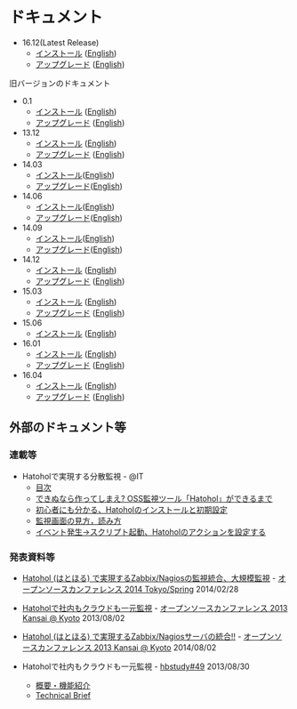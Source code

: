 ドキュメント
==========

- 16.12(Latest Release)
	- [インストール](/docs/install/16.12/ja/) ([English](/docs/install/16.12/en/))
	- [アップグレード](/docs/upgrade/16.12/ja/) ([English](/docs/upgrade/16.12/en/))


旧バージョンのドキュメント

- 0.1
	- [インストール](/docs/install/0.1/ja/) ([English](/docs/install/0.1/en/))
	- [アップグレード](/docs/upgrade/0.1/ja/) ([English](/docs/upgrade/0.1/en/))
- 13.12
	- [インストール](/docs/install/13.12/ja/) ([English](/docs/install/13.12/en/))
	- [アップグレード](/docs/upgrade/13.12/ja/) ([English](/docs/upgrade/13.12/en/))
- 14.03
	- [インストール](/docs/install/14.03/ja/)([English](/docs/install/14.03/en/))
	- [アップグレード](/docs/upgrade/14.03/ja/)([English](/docs/install/14.03/en/))
- 14.06
	- [インストール](/docs/install/14.06/ja/)([English](/docs/install/14.06/en/))
	- [アップグレード](/docs/upgrade/14.06/ja/)([English](/docs/install/14.06/en/))
- 14.09
	- [インストール](/docs/install/14.09/ja/)([English](/docs/install/14.09/en/))
	- [アップグレード](/docs/upgrade/14.09/ja/)([English](/docs/install/14.09/en/))
- 14.12
	- [インストール](/docs/install/14.12/ja/) ([English](/docs/install/14.12/en/))
	- [アップグレード](/docs/upgrade/14.12/ja/) ([English](/docs/upgrade/14.12/en/))
- 15.03
	- [インストール](/docs/install/15.03/ja/) ([English](/docs/install/15.03/en/))
	- [アップグレード](/docs/upgrade/15.03/ja/) ([English](/docs/upgrade/15.03/en/))
- 15.06
	- [インストール](/docs/install/15.06/ja/) ([English](/docs/install/15.06/en/))
- 16.01
	- [インストール](/docs/install/16.01/ja/) ([English](/docs/install/16.01/en/))
	- [アップグレード](/docs/upgrade/16.01/ja/) ([English](/docs/upgrade/16.01/en/))
- 16.04
	- [インストール](/docs/install/16.04/ja/) ([English](/docs/install/16.04/en/))
	- [アップグレード](/docs/upgrade/16.04/ja/) ([English](/docs/upgrade/16.04/en/))

外部のドキュメント等
------------------
### 連載等
- Hatoholで実現する分散監視 - @IT
	- [目次](http://www.atmarkit.co.jp/ait/kw/hatohol.html)
	- [できぬなら作ってしまえ? OSS監視ツール「Hatohol」ができるまで](http://www.atmarkit.co.jp/ait/articles/1402/13/news008.html)
	- [初心者にも分かる、Hatoholのインストールと初期設定](http://www.atmarkit.co.jp/ait/articles/1403/13/news007.html)
	- [監視画面の見方，読み方](http://www.atmarkit.co.jp/ait/articles/1406/02/news011.html)
	- [イベント発生→スクリプト起動、Hatoholのアクションを設定する](http://www.atmarkit.co.jp/ait/articles/1407/29/news003.html)

### 発表資料等
- [Hatohol (はとほる) で実現するZabbix/Nagiosの監視統合、大規模監視](http://www.slideshare.net/kz0817/osc-tokyo-20140228) - [オープンソースカンファレンス 2014 Tokyo/Spring](http://www.ospn.jp/osc2014-spring/) 2014/02/28
- [Hatoholで社内もクラウドも一元監視](http://www.ospn.jp/osc2013-kyoto/pdf/osc2013kyoto_hatohol_lt.pdf) - [オープンソースカンファレンス 2013 Kansai @ Kyoto](http://www.ospn.jp/osc2013-kyoto/) 2013/08/02
- [Hatohol (はとほる) で実現するZabbix/Nagiosサーバの統合!!](http://www.ospn.jp/osc2013-kyoto/pdf/osc2013kyoto_hatohol.pdf) - [オープンソースカンファレンス 2013 Kansai @ Kyoto](http://www.ospn.jp/osc2013-kyoto/) 2014/08/02

- Hatoholで社内もクラウドも一元監視 - [hbstudy#49](http://heartbeats.jp/hbstudy/2013/08/hbstudy49.html) 2013/08/30
	- [概要・機能紹介](http://www.slideshare.net/koedoyoshida/hatohol-introduction20130830hbstudy-25744631)
	- [Technical Brief](http://www.slideshare.net/koedoyoshida/hatohol-technicalbrief20130830hbstudy)
